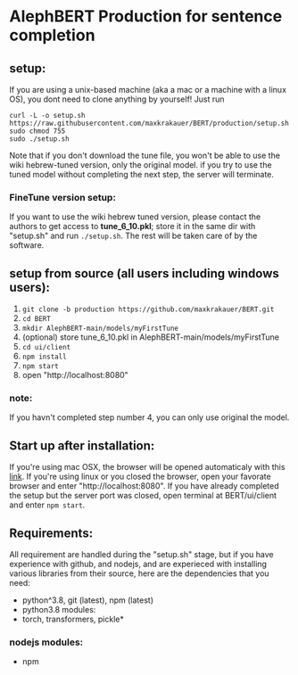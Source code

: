 # AlephBERT Production for sentence completion

## setup:

If you are using a unix-based machine (aka a mac or a machine with a linux OS),
you dont need to clone anything by yourself! Just run

```
curl -L -o setup.sh https://raw.githubusercontent.com/maxkrakauer/BERT/production/setup.sh
sudo chmod 755
sudo ./setup.sh
```

Note that if you don't download the tune file, you won't be able to use the wiki hebrew-tuned version, only the original model. if you try to use the tuned model without completing the next step, the server will terminate.

### FineTune version setup:

If you want to use the wiki hebrew tuned version, please contact the authors to get access to **tune_6_10.pkl**; store it in the same dir with "setup.sh" and run `./setup.sh`. The rest will be taken care of by the software.

## setup from source (all users including windows users):

1. `git clone -b production https://github.com/maxkrakauer/BERT.git`
2. `cd BERT`
3. `mkdir AlephBERT-main/models/myFirstTune`
4. (optional) store tune_6_10.pkl in AlephBERT-main/models/myFirstTune
5. `cd ui/client`
6. `npm install`
7. `npm start`
8. open "http://localhost:8080"

### note:

If you havn't completed step number 4, you can only use original the model.

## Start up after installation:

If you're using mac OSX, the browser will be opened automaticaly with this [link](http://localhost:8080).
If you're using linux or you closed the browser, open your favorate browser and enter "http://localhost:8080".
If you have already completed the setup but the server port was closed, open terminal at BERT/ui/client
and enter `npm start`.

## Requirements:

All requirement are handled during the "setup.sh" stage, but if you have experience with github, and nodejs, and are experieced with installing various libraries from their source, here are the dependencies that you need:

- python^3.8, git (latest), npm (latest)
- python3.8 modules:
- torch, transformers, pickle\*

### nodejs modules:

- npm
